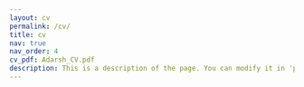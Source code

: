 ```yaml
---
layout: cv
permalink: /cv/
title: cv
nav: true
nav_order: 4
cv_pdf: Adarsh_CV.pdf
description: This is a description of the page. You can modify it in 'pages/_cv.md'. You can also change or remove the top pdf download button.
---
```

